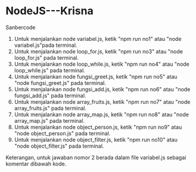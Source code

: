# NodeJS---Krisna
Sanbercode

1. Untuk menjalankan node variabel.js, ketik "npm run no1" atau "node variabel.js"pada terminal.
2. Untuk menjalankan node loop_for.js, ketik "npm run no3" atau "node loop_for.js" pada terminal.
3. Untuk menjalankan node loop_while.js, ketik "npm run no4" atau "node loop_while.js" pada terminal.
4. Untuk menjalankan node fungsi_greet.js, ketik "npm run no5" atau "node fungsi_greet.js" pada terminal.
5. Untuk menjalankan node fungsi_add.js, ketik "npm run no6" atau "node fungsi_add.js" pada terminal.
6. Untuk menjalankan node array_fruits.js, ketik "npm run no7" atau "node array_fruits.js" pada terminal.
7. Untuk menjalankan node array_map.js, ketik "npm run no8" atau "node array_map.js" pada terminal.
8. Untuk menjalankan node object_person.js, ketik "npm run no9" atau "node object_person.js" pada terminal.
9. Untuk menjalankan node object_filter.js, ketik "npm run no10" atau "node object_filter.js" pada terminal.

Keterangan, untuk jawaban nomor 2 berada dalam file variabel.js sebagai komentar dibawah kode.
